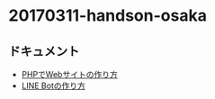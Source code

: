 # 20170311-handson-osaka


## ドキュメント

- [PHPでWebサイトの作り方](php/doc/php.md)
- [LINE Botの作り方](line/doc/line.md)
